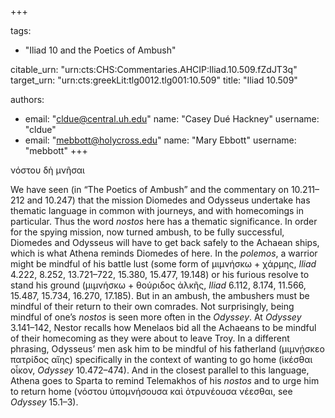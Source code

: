 +++

tags:
- "Iliad 10 and the Poetics of Ambush"

citable_urn: "urn:cts:CHS:Commentaries.AHCIP:Iliad.10.509.fZdJT3q"
target_urn: "urn:cts:greekLit:tlg0012.tlg001:10.509"
title: "Iliad 10.509"

authors:
- email: "cldue@central.uh.edu"
  name: "Casey Dué Hackney"
  username: "cldue"
- email: "mebbott@holycross.edu"
  name: "Mary Ebbott"
  username: "mebbott"
+++

<p>νόστου δὴ μνῆσαι  </p><p>We have seen (in “The Poetics of Ambush” and the commentary on 10.211–212 and 10.247) that the mission Diomedes and Odysseus undertake has thematic language in common with journeys, and with homecomings in particular. Thus the word <em>nostos</em> here has a thematic significance. In order for the spying mission, now turned ambush, to be fully successful, Diomedes and Odysseus will have to get back safely to the Achaean ships, which is what Athena reminds Diomedes of here. In the <em>polemos</em>, a warrior might be mindful of his battle lust (some form of μιμνήσκω + χάρμης, <em>Iliad</em> 4.222, 8.252, 13.721–722, 15.380, 15.477, 19.148) or his furious resolve to stand his ground (μιμνήσκω + θούριδος ἀλκῆς, <em>Iliad</em> 6.112, 8.174, 11.566, 15.487, 15.734, 16.270, 17.185). But in an ambush, the ambushers must be mindful of their return to their own comrades. Not surprisingly, being mindful of one’s <em>nostos</em> is seen more often in the <em>Odyssey</em>. At <em>Odyssey</em> 3.141–142, Nestor recalls how Menelaos bid all the Achaeans to be mindful of their homecoming as they were about to leave Troy. In a different phrasing, Odysseus’ men ask him to be mindful of his fatherland (μιμνῄσκεο πατρίδος αἴης) specifically in the context of wanting to go home (ἱκέσθαι οἶκον, <em>Odyssey</em> 10.472–474). And in the closest parallel to this language, Athena goes to Sparta to remind Telemakhos of his <em>nostos</em> and to urge him to return home (νόστου ὑπομνήσουσα καὶ ὀτρυνέουσα νέεσθαι, see <em>Odyssey</em> 15.1–3).</p>